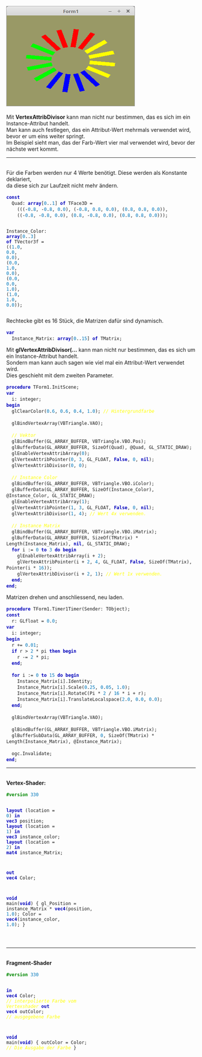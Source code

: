 <img src="image.png" alt="Selfhtml"><br><br>
Mit <b>VertexAttribDivisor</b> kann man nicht nur bestimmen, das es sich im ein Instance-Attribut handelt.<br>
Man kann auch festlegen, das ein Attribut-Wert mehrmals verwendet wird, bevor er um eins weiter springt.<br>
Im Beispiel sieht man, das der Farb-Wert vier mal verwendet wird, bevor der nächste wert kommt.<br>
<hr><br>
Für die Farben werden nur 4 Werte benötigt. Diese werden als Konstante deklariert,<br>
da diese sich zur Laufzeit nicht mehr ändern.<br>
<pre><code><b><font color="0000BB">const</font></b>
  Quad: <b><font color="0000BB">array</font></b>[<font color="#0077BB">0</font>..<font color="#0077BB">1</font>] <b><font color="0000BB">of</font></b> TFace3D =
    (((-<font color="#0077BB">0</font>.<font color="#0077BB">8</font>, -<font color="#0077BB">0</font>.<font color="#0077BB">8</font>, <font color="#0077BB">0</font>.<font color="#0077BB">0</font>), (-<font color="#0077BB">0</font>.<font color="#0077BB">8</font>, <font color="#0077BB">0</font>.<font color="#0077BB">8</font>, <font color="#0077BB">0</font>.<font color="#0077BB">0</font>), (<font color="#0077BB">0</font>.<font color="#0077BB">8</font>, <font color="#0077BB">0</font>.<font color="#0077BB">8</font>, <font color="#0077BB">0</font>.<font color="#0077BB">0</font>)),
    ((-<font color="#0077BB">0</font>.<font color="#0077BB">8</font>, -<font color="#0077BB">0</font>.<font color="#0077BB">8</font>, <font color="#0077BB">0</font>.<font color="#0077BB">0</font>), (<font color="#0077BB">0</font>.<font color="#0077BB">8</font>, -<font color="#0077BB">0</font>.<font color="#0077BB">8</font>, <font color="#0077BB">0</font>.<font color="#0077BB">0</font>), (<font color="#0077BB">0</font>.<font color="#0077BB">8</font>, <font color="#0077BB">0</font>.<font color="#0077BB">8</font>, <font color="#0077BB">0</font>.<font color="#0077BB">0</font>)));

  Instance_Color: <b><font color="0000BB">array</font></b>[<font color="#0077BB">0</font>..<font color="#0077BB">3</font>] <b><font color="0000BB">of</font></b> TVector3f =
    ((<font color="#0077BB">1</font>.<font color="#0077BB">0</font>, <font color="#0077BB">0</font>.<font color="#0077BB">0</font>, <font color="#0077BB">0</font>.<font color="#0077BB">0</font>), (<font color="#0077BB">0</font>.<font color="#0077BB">0</font>, <font color="#0077BB">1</font>.<font color="#0077BB">0</font>, <font color="#0077BB">0</font>.<font color="#0077BB">0</font>), (<font color="#0077BB">0</font>.<font color="#0077BB">0</font>, <font color="#0077BB">0</font>.<font color="#0077BB">0</font>, <font color="#0077BB">1</font>.<font color="#0077BB">0</font>), (<font color="#0077BB">1</font>.<font color="#0077BB">0</font>, <font color="#0077BB">1</font>.<font color="#0077BB">0</font>, <font color="#0077BB">0</font>.<font color="#0077BB">0</font>));</pre></code>
Rechtecke gibt es 16 Stück, die Matrizen dafür sind dynamisch.<br>
<pre><code><b><font color="0000BB">var</font></b>
  Instance_Matrix: <b><font color="0000BB">array</font></b>[<font color="#0077BB">0</font>..<font color="#0077BB">15</font>] <b><font color="0000BB">of</font></b> TMatrix;</pre></code>
Mit <b>glVertexAttribDivisor(...</b> kann man nicht nur bestimmen, das es sich um ein Instance-Attribut handelt.<br>
Sondern man kann auch sagen wie viel mal ein Attribut-Wert verwendet wird.<br>
Dies geschieht mit dem zweiten Parameter.<br>
<pre><code><b><font color="0000BB">procedure</font></b> TForm1.InitScene;
<b><font color="0000BB">var</font></b>
  i: integer;
<b><font color="0000BB">begin</font></b>
  glClearColor(<font color="#0077BB">0</font>.<font color="#0077BB">6</font>, <font color="#0077BB">0</font>.<font color="#0077BB">6</font>, <font color="#0077BB">0</font>.<font color="#0077BB">4</font>, <font color="#0077BB">1</font>.<font color="#0077BB">0</font>); <i><font color="#FFFF00">// Hintergrundfarbe</font></i>

  glBindVertexArray(VBTriangle.VAO);

  <i><font color="#FFFF00">// Vektor</font></i>
  glBindBuffer(GL_ARRAY_BUFFER, VBTriangle.VBO.Pos);
  glBufferData(GL_ARRAY_BUFFER, SizeOf(Quad), @Quad, GL_STATIC_DRAW);
  glEnableVertexAttribArray(<font color="#0077BB">0</font>);
  glVertexAttribPointer(<font color="#0077BB">0</font>, <font color="#0077BB">3</font>, GL_FLOAT, <b><font color="0000BB">False</font></b>, <font color="#0077BB">0</font>, <b><font color="0000BB">nil</font></b>);
  glVertexAttribDivisor(<font color="#0077BB">0</font>, <font color="#0077BB">0</font>);

  <i><font color="#FFFF00">// Instance Color</font></i>
  glBindBuffer(GL_ARRAY_BUFFER, VBTriangle.VBO.iColor);
  glBufferData(GL_ARRAY_BUFFER, SizeOf(Instance_Color), @Instance_Color, GL_STATIC_DRAW);
  glEnableVertexAttribArray(<font color="#0077BB">1</font>);
  glVertexAttribPointer(<font color="#0077BB">1</font>, <font color="#0077BB">3</font>, GL_FLOAT, <b><font color="0000BB">False</font></b>, <font color="#0077BB">0</font>, <b><font color="0000BB">nil</font></b>);
  glVertexAttribDivisor(<font color="#0077BB">1</font>, <font color="#0077BB">4</font>); <i><font color="#FFFF00">// Wert 4x verwenden.</font></i>

  <i><font color="#FFFF00">// Instance Matrix</font></i>
  glBindBuffer(GL_ARRAY_BUFFER, VBTriangle.VBO.iMatrix);
  glBufferData(GL_ARRAY_BUFFER, SizeOf(TMatrix) * Length(Instance_Matrix), <b><font color="0000BB">nil</font></b>, GL_STATIC_DRAW);
  <b><font color="0000BB">for</font></b> i := <font color="#0077BB">0</font> <b><font color="0000BB">to</font></b> <font color="#0077BB">3</font> <b><font color="0000BB">do</font></b> <b><font color="0000BB">begin</font></b>
    glEnableVertexAttribArray(i + <font color="#0077BB">2</font>);
    glVertexAttribPointer(i + <font color="#0077BB">2</font>, <font color="#0077BB">4</font>, GL_FLOAT, <b><font color="0000BB">False</font></b>, SizeOf(TMatrix), Pointer(i * <font color="#0077BB">16</font>));
    glVertexAttribDivisor(i + <font color="#0077BB">2</font>, <font color="#0077BB">1</font>); <i><font color="#FFFF00">// Wert 1x verwenden.</font></i>
  <b><font color="0000BB">end</font></b>;
<b><font color="0000BB">end</font></b>;</pre></code>
Matrizen drehen und anschliessend, neu laden.<br>
<pre><code><b><font color="0000BB">procedure</font></b> TForm1.Timer1Timer(Sender: TObject);
<b><font color="0000BB">const</font></b>
  r: GLfloat = <font color="#0077BB">0</font>.<font color="#0077BB">0</font>;
<b><font color="0000BB">var</font></b>
  i: integer;
<b><font color="0000BB">begin</font></b>
  r += <font color="#0077BB">0</font>.<font color="#0077BB">01</font>;
  <b><font color="0000BB">if</font></b> r > <font color="#0077BB">2</font> * pi <b><font color="0000BB">then</font></b> <b><font color="0000BB">begin</font></b>
    r -= <font color="#0077BB">2</font> * pi;
  <b><font color="0000BB">end</font></b>;

  <b><font color="0000BB">for</font></b> i := <font color="#0077BB">0</font> <b><font color="0000BB">to</font></b> <font color="#0077BB">15</font> <b><font color="0000BB">do</font></b> <b><font color="0000BB">begin</font></b>
    Instance_Matrix[i].Identity;
    Instance_Matrix[i].Scale(<font color="#0077BB">0</font>.<font color="#0077BB">25</font>, <font color="#0077BB">0</font>.<font color="#0077BB">05</font>, <font color="#0077BB">1</font>.<font color="#0077BB">0</font>);
    Instance_Matrix[i].RotateC(Pi * <font color="#0077BB">2</font> / <font color="#0077BB">16</font> * i + r);
    Instance_Matrix[i].TranslateLocalspace(<font color="#0077BB">2</font>.<font color="#0077BB">0</font>, <font color="#0077BB">0</font>.<font color="#0077BB">0</font>, <font color="#0077BB">0</font>.<font color="#0077BB">0</font>);
  <b><font color="0000BB">end</font></b>;

  glBindVertexArray(VBTriangle.VAO);

  glBindBuffer(GL_ARRAY_BUFFER, VBTriangle.VBO.iMatrix);
  glBufferSubData(GL_ARRAY_BUFFER, <font color="#0077BB">0</font>, SizeOf(TMatrix) * Length(Instance_Matrix), @Instance_Matrix);

  ogc.Invalidate;
<b><font color="0000BB">end</font></b>;</pre></code>
<hr><br>
<b>Vertex-Shader:</b><br>
<pre><code><b><font color="#008800">#version</font></b> <font color="#0077BB">330</font>

<b><font color="0000BB">layout</font></b> (location = <font color="#0077BB">0</font>) <b><font color="0000BB">in</font></b> <b><font color="0000BB">vec3</font></b> position;
<b><font color="0000BB">layout</font></b> (location = <font color="#0077BB">1</font>) <b><font color="0000BB">in</font></b> <b><font color="0000BB">vec3</font></b> instance_color;
<b><font color="0000BB">layout</font></b> (location = <font color="#0077BB">2</font>) <b><font color="0000BB">in</font></b> <b><font color="0000BB">mat4</font></b> instance_Matrix;

<b><font color="0000BB">out</font></b> <b><font color="0000BB">vec4</font></b> Color;

<b><font color="0000BB">void</font></b> main(<b><font color="0000BB">void</font></b>) {
  gl_Position = instance_Matrix * <b><font color="0000BB">vec4</font></b>(position, <font color="#0077BB">1</font>.<font color="#0077BB">0</font>);
  Color       = <b><font color="0000BB">vec4</font></b>(instance_color, <font color="#0077BB">1</font>.<font color="#0077BB">0</font>);
}

</pre></code>
<hr><br>
<b>Fragment-Shader</b><br>
<pre><code><b><font color="#008800">#version</font></b> <font color="#0077BB">330</font>

<b><font color="0000BB">in</font></b>  <b><font color="0000BB">vec4</font></b> Color;      <i><font color="#FFFF00">// interpolierte Farbe vom Vertexshader</font></i>
<b><font color="0000BB">out</font></b> <b><font color="0000BB">vec4</font></b> outColor;  <i><font color="#FFFF00">// ausgegebene Farbe</font></i>

<b><font color="0000BB">void</font></b> main(<b><font color="0000BB">void</font></b>)
{
  outColor = Color; <i><font color="#FFFF00">// Die Ausgabe der Farbe</font></i>
}
</pre></code>

